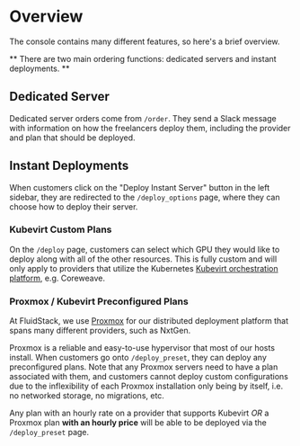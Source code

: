 # Overview

The console contains many different features, so here's a brief overview.

** There are two main ordering functions: dedicated servers and instant deployments. **

## Dedicated Server

Dedicated server orders come from `/order`. They send a Slack message with information on how the freelancers deploy them, including the provider and plan that should be deployed. 

## Instant Deployments

When customers click on the "Deploy Instant Server" button in the left sidebar, they are redirected to the `/deploy_options` page, where they can choose how to deploy their server.

### Kubevirt Custom Plans

On the `/deploy` page, customers can select which GPU they would like to deploy along with all of the other resources. This is fully custom and will only apply to providers that utilize the Kubernetes [Kubevirt orchestration platform](https://kubevirt.io/), e.g. Coreweave.

### Proxmox / Kubevirt Preconfigured Plans

At FluidStack, we use [Proxmox](https://proxmox.com) for our distributed deployment platform that spans many different providers, such as NxtGen. 

Proxmox is a reliable and easy-to-use hypervisor that most of our hosts install. When customers go onto `/deploy_preset`, they can deploy any preconfigured plans. Note that any Proxmox servers need to have a plan associated with them, and customers cannot deploy custom configurations due to the inflexibility of each Proxmox installation only being by itself, i.e. no networked storage, no migrations, etc. 

Any plan with an hourly rate on a provider that supports Kubevirt *OR* a Proxmox plan **with an hourly price** will be able to be deployed via the `/deploy_preset` page.